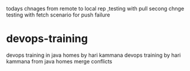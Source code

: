 todays chnages from remote to local rep  ,testing with pull
secong chnge testing with fetch
scenario for push failure
# devops-training ## 
devops training   in java homes by hari kammana
devops training  by hari kammana from java homes
merge conflicts



